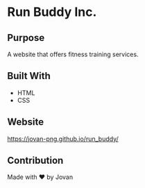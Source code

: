 # Run Buddy Inc.

## Purpose
A website that offers fitness training services.

## Built With
* HTML
* CSS

## Website
https://jovan-png.github.io/run_buddy/

## Contribution
Made with ❤️ by Jovan
